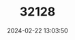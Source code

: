 ---
title: "32128"
category: "Canarium patentinervium"
draft: false
date: 2024-02-22 13:03:50
languages:
  Indonesian: ["Keramoh", "Madang Merpalam"]
---